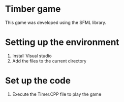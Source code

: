 # Timber game
This game was developed using the SFML library.

# Setting up the environment
1. Install Visual studio
1. Add the files to the current directory

# Set up the code
1. Execute the Timer.CPP file to play the game
